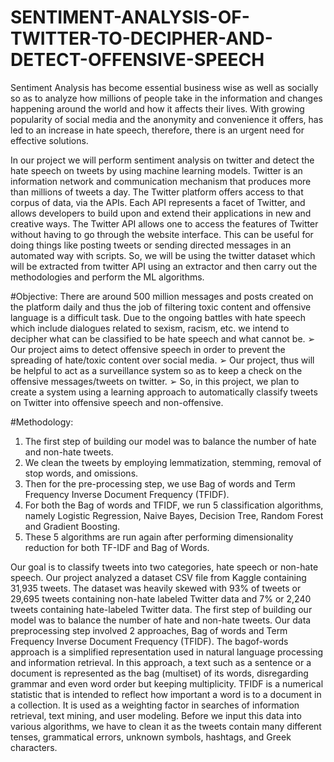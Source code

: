 # SENTIMENT-ANALYSIS-OF-TWITTER-TO-DECIPHER-AND-DETECT-OFFENSIVE-SPEECH 
Sentiment Analysis has become essential business wise as well as socially so as to analyze how millions of people take in the information and changes happening around the world and how it affects their lives. With growing popularity of social media and the anonymity and convenience it offers, has led to an increase in hate speech, therefore, there is an urgent need for effective solutions.

In our project we will perform sentiment analysis on twitter and detect the hate speech on tweets by using machine learning models. Twitter is an information network and communication mechanism that produces more than millions of tweets a day. The Twitter platform offers access to that corpus of data, via the APIs. Each API represents a facet of Twitter, and allows developers to build upon and extend their applications in new and creative ways. The Twitter API allows one to access the features of Twitter without having to go through the website interface. This can be useful for doing things like posting tweets or sending directed messages in an automated way with scripts. So, we will be using the twitter dataset which will be extracted from twitter API using an extractor and then carry out the methodologies and perform the ML algorithms.

#Objective:
There are around 500 million messages and posts created on the platform daily and thus the job of filtering toxic content and offensive language is a difficult task. Due to the ongoing battles with hate speech which include dialogues related to sexism, racism, etc. we intend to decipher what can be classified to be hate speech and what cannot be.
➢ Our project aims to detect offensive speech in order to prevent the spreading of hate/toxic content over social media.
➢ Our project, thus will be helpful to act as a surveillance system so as to keep a check on the offensive messages/tweets on twitter.
➢ So, in this project, we plan to create a system using a learning approach to automatically classify tweets on Twitter into offensive speech and non-offensive.

#Methodology:
1. The first step of building our model was to balance the number of hate and non-hate tweets.
2. We clean the tweets by employing lemmatization, stemming, removal of stop words, and omissions.
3. Then for the pre-processing step, we use Bag of words and Term Frequency Inverse Document Frequency (TFIDF). 
4. For both the Bag of words and TFIDF, we run 5 classification algorithms, namely Logistic Regression, Naive Bayes, Decision Tree, Random Forest and Gradient Boosting.
5. These 5 algorithms are run again after performing dimensionality reduction for both TF-IDF and Bag of Words.

Our goal is to classify tweets into two categories, hate speech or non-hate speech. Our project analyzed a dataset CSV file from Kaggle containing 31,935 tweets. The dataset was heavily skewed with 93% of tweets or 29,695 tweets containing non-hate labeled Twitter data and 7% or 2,240 tweets containing hate-labeled Twitter data. The first step of building our model was to balance the number of hate and non-hate tweets. Our data preprocessing step involved 2 approaches, Bag of words and Term Frequency Inverse Document Frequency (TFIDF). The bagof-words approach is a simplified representation used in natural language processing and information retrieval. In this approach, a text such as a sentence or a document is represented as the bag (multiset) of its words, disregarding grammar and even word order but keeping multiplicity. TFIDF is a numerical statistic that is intended to reflect how important a word is to a document in a collection. It is used as a weighting factor in searches of information retrieval, text mining, and user modeling. Before we input this data into various algorithms, we have to clean it as the tweets contain many different tenses, grammatical errors, unknown symbols, hashtags, and Greek characters. 
